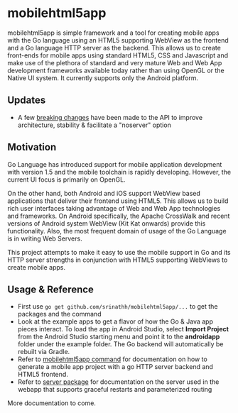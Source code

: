 # mobilehtml5app
mobilehtml5app is simple framework and a tool for creating mobile apps with the Go language
using an HTML5 supporting WebView as the frontend and a Go language HTTP server as the
backend. This allows us to create front-ends for mobile apps using standard HTML5, CSS
and Javascript and make use of the plethora of standard and very mature Web and Web App
development frameworks available today rather than using OpenGL or the Native UI system.
It currently supports only the Android platform.

## Updates
- A few [breaking changes](https://github.com/srinathh/mobilehtml5app/commit/a21bb66371bec6a5ade0de2c586bca19f0c6b140) have been made to the API to improve architecture, stability & facilitate a "noserver" option

## Motivation 
Go Language has introduced support for mobile application development with version 1.5
and the mobile toolchain is rapidly developing. However, the current UI focus is primarily
on OpenGL.

On the other hand, both Android and iOS support WebView based applications that deliver
their frontend using HTML5. This allows us to build rich user interfaces taking advantage
of Web and Web App technologies and frameworks. On Android specifically, the Apache
CrossWalk and recent versions of Android system WebView (Kit Kat onwards) provide
this functionality. Also, the most frequent domain of usage of the Go Language is 
in writing Web Servers.

This project attempts to make it easy to use the mobile support in Go and its HTTP
server strengths in conjunction with HTML5 supporting WebViews to create mobile apps.

## Usage & Reference
- First use `go get github.com/srinathh/mobilehtml5app/...` to get the packages and the command
- Look at the example apps to get a flavor of how the Go & Java app pieces interact. To load the 
  app in Android Studio, select **Import Project** from the Android Studio starting menu and 
  point it to the **androidapp** folder under the example folder. The Go backend will automatically
  be rebuilt via Gradle.
- Refer to [mobilehtml5app command](http://godoc.org/github.com/srinathh/mobilehtml5app/cmd/mobilehtml5app) for documentation on how to generate a mobile app project with a go HTTP server backend and HTML5 frontend.
- Refer to [server package](http://godoc.org/github.com/srinathh/mobilehtml5app/server) for documentation on the server used in the webapp that supports graceful restarts and parameterized routing
 
More documentation to come.
